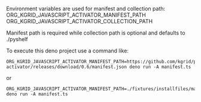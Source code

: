 Environment variables are used for manifest and collection path:
ORG_KGRID_JAVASCRIPT_ACTIVATOR_MANIFEST_PATH
ORG_KGRID_JAVASCRIPT_ACTIVATOR_COLLECTION_PATH

Manifest path is required while collection path is optional and defaults to ./pyshelf

To execute this deno project use a command like:
```
ORG_KGRID_JAVASCRIPT_ACTIVATOR_MANIFEST_PATH=https://github.com/kgrid/python-activator/releases/download/0.6/manifest.json deno run -A manifest.ts
```

or

```
ORG_KGRID_JAVASCRIPT_ACTIVATOR_MANIFEST_PATH=./fixtures/installfiles/manifest.json deno run -A manifest.ts
```